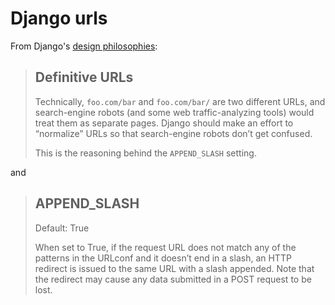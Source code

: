 # Django urls

From Django's [design philosophies](https://docs.djangoproject.com/en/5.1/misc/design-philosophies/):

> ## Definitive URLs
>
> Technically, `foo.com/bar` and `foo.com/bar/` are two different URLs, and search-engine robots (and some web traffic-analyzing tools) would treat them as separate pages. Django should make an effort to “normalize” URLs so that search-engine robots don’t get confused.
>
> This is the reasoning behind the `APPEND_SLASH` setting.

and

> ## APPEND_SLASH
>
> Default: True
>
> When set to True, if the request URL does not match any of the patterns in the URLconf and it doesn’t end in a slash, an HTTP redirect is issued to the same URL with a slash appended. Note that the redirect may cause any data submitted in a POST request to be lost.
